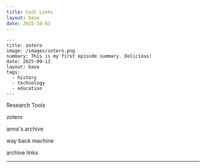 ```yaml
---
title: Cool Links
layout: base
date: 2025-10-03
---
```


```
---
title: zotero
image: /images/zotero.png
summary: This is my first episode summary. Delicious!
date: 2025-09-13
layout: base
tags:
  - history
  - technology
  - education
---
```


Research Tools

zotero

anna's archive

way back machine

archive links

---